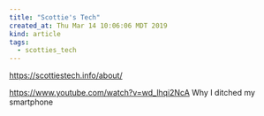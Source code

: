 ```yaml
---
title: "Scottie's Tech"
created_at: Thu Mar 14 10:06:06 MDT 2019
kind: article
tags:
  - scotties_tech
---
```


https://scottiestech.info/about/

https://www.youtube.com/watch?v=wd_lhqi2NcA
Why I ditched my smartphone

<!--
html boilerplate fragments
<a href="" target="_blank"></a>
<a name=""></a>
<img src="" width="400px">
<ul>
  <li></li>
  <li><a href="" target="_blank"></a></li>
</ul>
<pre>
</pre>
<p style="margin-bottom: 2em;"></p>
<hr style="border: 0; height: 3px; background: #333; background-image: linear-gradient(to right, #ccc, #333, #ccc);">
<pre><code>
</code></pre>
<math xmlns='http://www.w3.org/1998/Math/MathML' display='block'>
</math>
:-->
